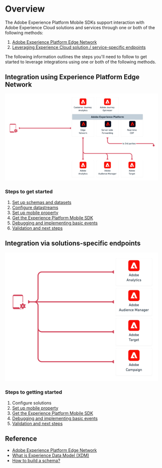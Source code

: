 # Overview

The Adobe Experience Platform Mobile SDKs support interaction with Adobe Experience Cloud solutions and services through one or both of the following methods:

1. [Adobe Experience Platform Edge Network](#integration-using-experience-platform-edge-network)
2. [Leveraging Experience Cloud solution / service-specific endpoints](#integration-via-solutions-specific-endpoints)

The following information outlines the steps you'll need to follow to get started to leverage integrations using one or both of the following methods.

## Integration using Experience Platform Edge Network

![](./assets/index/edge-network-integration.png)

### Steps to get started

1. [Set up schemas and datasets](./set-up-schemas-and-datasets.md)
2. [Configure datastreams](./configure-datastreams.md)
3. [Set up mobile property](./create-a-mobile-property.md)
4. [Get the Experience Platform Mobile SDK](./get-the-sdk.md)
5. [Debugging and implementing basic events](./enable-debug-logging.md)
6. [Validation and next steps](./validate.md)

## Integration via solutions-specific endpoints

![](./assets/index/solution-specific-integration.png)

### Steps to getting started

1. Configure solutions
2. [Set up mobile property](./create-a-mobile-property.md)
3. [Get the Experience Platform Mobile SDK](./get-the-sdk.md)
4. [Debugging and implementing basic events](./enable-debug-logging.md)
5. [Validation and next steps](./validate.md)

## Reference

* [Adobe Experience Platform Edge Network](https://experienceleague.adobe.com/docs/web-sdk-learn/tutorials/introduction-to-web-sdk-and-edge-network.html?lang=en)
* [What is Experience Data Model (XDM)](https://experienceleague.adobe.com/docs/experience-platform/xdm/home.html?lang=en)
* [How to build a schema?](https://experienceleague.adobe.com/docs/experience-platform/xdm/schema/composition.html?lang=en#schema)

